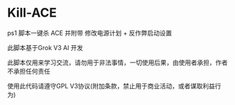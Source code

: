 # Kill-ACE
ps1 脚本一键杀 ACE 并附带 修改电源计划 + 反作弊启动设置

此脚本基于Grok V3 AI 开发

此脚本仅用来学习交流，请勿用于非法事情，一切使用后果，由使用者承担，作者不承担任何责任

使用此代码请遵守GPL V3协议(附加条款，禁止用于商业活动，或者谋取利益行为)
